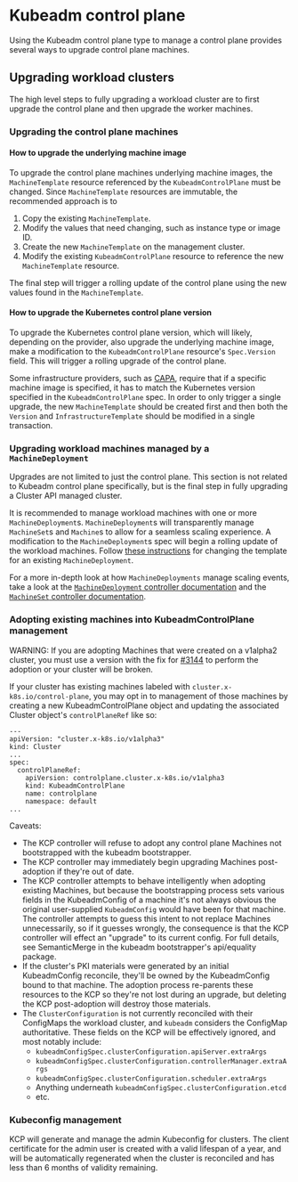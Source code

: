 # Kubeadm control plane

Using the Kubeadm control plane type to manage a control plane provides several ways to upgrade control plane machines.

## Upgrading workload clusters

The high level steps to fully upgrading a workload cluster are to first upgrade the control plane and then upgrade
the worker machines.

### Upgrading the control plane machines

#### How to upgrade the underlying machine image

To upgrade the control plane machines underlying machine images, the `MachineTemplate` resource referenced by the
`KubeadmControlPlane` must be changed. Since `MachineTemplate` resources are immutable, the recommended approach is to

1. Copy the existing `MachineTemplate`.
2. Modify the values that need changing, such as instance type or image ID.
3. Create the new `MachineTemplate` on the management cluster.
4. Modify the existing `KubeadmControlPlane` resource to reference the new `MachineTemplate` resource.

The final step will trigger a rolling update of the control plane using the new values found in the `MachineTemplate`.

#### How to upgrade the Kubernetes control plane version

To upgrade the Kubernetes control plane version, which will likely, depending on the provider, also upgrade the
underlying machine image, make a modification to the `KubeadmControlPlane` resource's `Spec.Version` field. This will
trigger a rolling upgrade of the control plane.

Some infrastructure providers, such as [CAPA](https://github.com/kubernetes-sigs/cluster-api-provider-aws), require
that if a specific machine image is specified, it has to match the Kubernetes version specified in the
`KubeadmControlPlane` spec. In order to only trigger a single upgrade, the new `MachineTemplate` should be created first
and then both the `Version` and `InfrastructureTemplate` should be modified in a single transaction.

### Upgrading workload machines managed by a `MachineDeployment`

Upgrades are not limited to just the control plane. This section is not related to Kubeadm control plane specifically,
but is the final step in fully upgrading a Cluster API managed cluster.

It is recommended to manage workload machines with one or more `MachineDeployment`s. `MachineDeployment`s will
transparently manage `MachineSet`s and `Machine`s to allow for a seamless scaling experience. A modification to the
`MachineDeployment`s spec will begin a rolling update of the workload machines. Follow
[these instructions](./change-machine-template.md) for changing the
template for an existing `MachineDeployment`.

For a more in-depth look at how `MachineDeployments` manage scaling events, take a look at the [`MachineDeployment`
controller documentation](../developer/architecture/controllers/machine-deployment.md) and the [`MachineSet` controller
documentation](../developer/architecture/controllers/machine-set.md).

### Adopting existing machines into KubeadmControlPlane management

WARNING: If you are adopting Machines that were created on a v1alpha2 cluster, you must use a version with the fix for [#3144](https://github.com/kubernetes-sigs/cluster-api/issues/3144) to perform the adoption or your cluster will be broken.

If your cluster has existing machines labeled with `cluster.x-k8s.io/control-plane`, you may opt in to management of those machines by creating a new KubeadmControlPlane object and updating the associated Cluster object's `controlPlaneRef` like so:

```
---
apiVersion: "cluster.x-k8s.io/v1alpha3"
kind: Cluster
...
spec:
  controlPlaneRef:
    apiVersion: controlplane.cluster.x-k8s.io/v1alpha3
    kind: KubeadmControlPlane
    name: controlplane
    namespace: default
...
```

Caveats:

* The KCP controller will refuse to adopt any control plane Machines not bootstrapped with the kubeadm bootstrapper.
* The KCP controller may immediately begin upgrading Machines post-adoption if they're out of date.
* The KCP controller attempts to behave intelligently when adopting existing Machines, but because the bootstrapping process sets various fields in the KubeadmConfig of a machine it's not always obvious the original user-supplied `KubeadmConfig` would have been for that machine. The controller attempts to guess this intent to not replace Machines unnecessarily, so if it guesses wrongly, the consequence is that the KCP controller will effect an "upgrade" to its current config. For full details, see SemanticMerge in the kubeadm bootstrapper's api/equality package.
* If the cluster's PKI materials were generated by an initial KubeadmConfig reconcile, they'll be owned by the KubeadmConfig bound to that machine. The adoption process re-parents these resources to the KCP so they're not lost during an upgrade, but deleting the KCP post-adoption will destroy those materials.
* The `ClusterConfiguration`  is not currently reconciled with their ConfigMaps the workload cluster, and `kubeadm` considers the ConfigMap authoritative. These fields on the KCP will be effectively ignored, and most notably include:
    * `kubeadmConfigSpec.clusterConfiguration.apiServer.extraArgs`
    * `kubeadmConfigSpec.clusterConfiguration.controllerManager.extraArgs`
    * `kubeadmConfigSpec.clusterConfiguration.scheduler.extraArgs`
    * Anything underneath `kubeadmConfigSpec.clusterConfiguration.etcd`
    * etc.

### Kubeconfig management

KCP will generate and manage the admin Kubeconfig for clusters. The client
certificate for the admin user is created with a valid lifespan of a year, and
will be automatically regenerated when the cluster is reconciled and has less
than 6 months of validity remaining.

